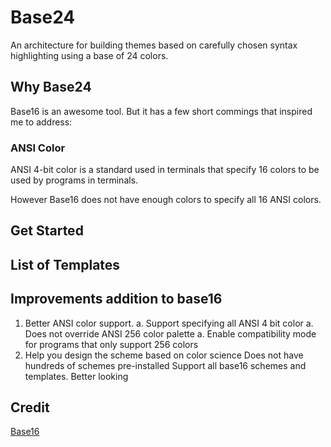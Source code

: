 # Base24

An architecture for building themes based on carefully chosen syntax highlighting using a base of 24 colors.

## Why Base24

Base16 is an awesome tool. But it has a few short commings that inspired me to address:

### ANSI Color
ANSI 4-bit color is a standard used in terminals that specify 16 colors to be used by programs in terminals.

However
Base16 does not have enough colors to specify all 16 ANSI colors.





## Get Started

## List of Templates

## Improvements addition to base16
<!-- 1. Lets you specify lighter version colors. -->
1. Better ANSI color support.
a. Support specifying all ANSI 4 bit color
a. Does not override ANSI 256 color palette
a. Enable compatibility mode for programs that only support 256 colors
2. Help you design the scheme based on color science
Does not have hundreds of schemes pre-installed
Support all base16 schemes and templates.
Better looking



## Credit

[Base16](https://github.com/chriskempson/base16)





